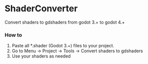# ShaderConverter
Convert shaders to gdshaders from godot 3.+ to godot 4.+

### How to

1. Paste all *.shader (Godot 3.+) files to your project.
2. Go to Menu -> Project -> Tools -> Convert shaders to gdshaders
3. Use your shaders as needed
